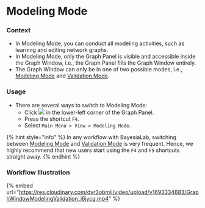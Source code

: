 # Modeling Mode

### Context&#x20;

* In Modeling Mode, you can conduct all modeling activities, such as learning and editing network graphs.
* In Modeling Mode, only the Graph Panel is visible and accessible inside the Graph Window, i.e., the Graph Panel fills the Graph Window entirely.
* The Graph Window can only be in one of two possible modes, i.e., [Modeling Mode](modeling-mode.md) and [Validation Mode](validation-mode.md).

### Usage&#x20;

* There are several ways to switch to Modeling Mode:
  * Click ![](https://res.cloudinary.com/dvr3obmlj/image/upload/v1686184233/BayesiaLab\_Icons/Modeling-Mode-Icon\_s6tz0u.svg) in the lower-left corner of the Graph Panel.
  * Press the shortcut `F4`.
  * Select `Main Menu > View > Modeling Mode`.

{% hint style="info" %}
In any workflow with BayesiaLab, switching between [Modeling Mode](modeling-mode.md) and [Validation Mode](validation-mode.md) is very frequent. Hence, we highly recommend that new users start using the `F4` and `F5` shortcuts straight away.
{% endhint %}

### Workflow Illustration

{% embed url="https://res.cloudinary.com/dvr3obmlj/video/upload/v1693334683/GraphWindowModelingValidation_i6jycg.mp4" %}
